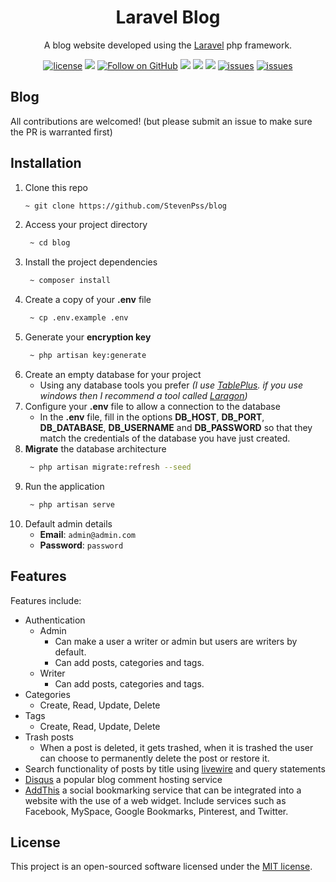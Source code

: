 <h1 align="center">Laravel Blog</h1>

<div align="center">

A blog website developed using the [Laravel](https://laravel.com/) php framework.

[![license](https://img.shields.io/badge/license-MIT-blue.svg)](https://github.com/StevenPss/blog/blob/main/LICENSE)
<img src="https://img.shields.io/badge/developed%20by-StevenPss-blue.svg">
[![Follow on GitHub](https://img.shields.io/github/followers/StevenPss?label=Follow&style=social)](https://github.com/StevenPss)
<img src="https://badges.frapsoft.com/os/v1/open-source.svg?v=103" >
<img src="https://img.shields.io/github/stars/StevenPss/blog.svg?style=flat">
<img src="https://img.shields.io/github/languages/top/StevenPss/blog.svg"/>
[![issues](https://img.shields.io/github/issues/StevenPss/blog.svg)](https://github.com/StevenPss/blog/issues)
[![issues](https://img.shields.io/badge/PRs-welcome-brightgreen.svg?style=flat)](https://github.com/StevenPss/blog/pulls)

</p>

</div>

## Blog

All contributions are welcomed! (but please submit an issue to make sure the PR is warranted first)

## Installation

1. Clone this repo
    ```zsh
    ~ git clone https://github.com/StevenPss/blog
    ```
2. Access your project directory
   ```zsh
    ~ cd blog
   ```
3. Install the project dependencies
   ```zsh
    ~ composer install
   ```
4. Create a copy of your **.env** file
   ```zsh
    ~ cp .env.example .env
   ```
5. Generate your **encryption key**
   ```zsh
    ~ php artisan key:generate
   ```
6. Create an empty database for your project
   * Using any database tools you prefer *(I use [TablePlus](https://tableplus.com/). if you use windows then I recommend a tool called [Laragon](https://laragon.org/))*
7. Configure your **.env** file to allow a connection to the database
   * In the **.env** file, fill in the options **DB_HOST**, **DB_PORT**, **DB_DATABASE**, **DB_USERNAME** and **DB_PASSWORD** so that they match the credentials of the database you have just created.
8. **Migrate** the database architecture
   ```zsh
    ~ php artisan migrate:refresh --seed
   ```
9. Run the application
   ```zsh
    ~ php artisan serve
   ```
10. Default admin details
    * **Email**: `admin@admin.com`
    * **Password**: `password`
    

## Features

Features include:
* Authentication
  - Admin
    - Can make a user a writer or admin but users are writers by default.
    - Can add posts, categories and tags.
  - Writer
    - Can add posts, categories and tags.
* Categories
  - Create, Read, Update, Delete 
* Tags
  - Create, Read, Update, Delete
* Trash posts
  - When a post is deleted, it gets trashed, when it is trashed the user can choose to permanently delete the post or restore it.
* Search functionality of posts by title using [livewire](https://laravel-livewire.com/) and query statements
* [Disqus](https://disqus.com/) a popular blog comment hosting service
* [AddThis](https://www.addthis.com/) a social bookmarking service that can be integrated into a website with the use of a web widget. Include services such as Facebook, MySpace, Google Bookmarks, Pinterest, and Twitter.



## License

This project is an open-sourced software licensed under the [MIT license](LICENSE.md).